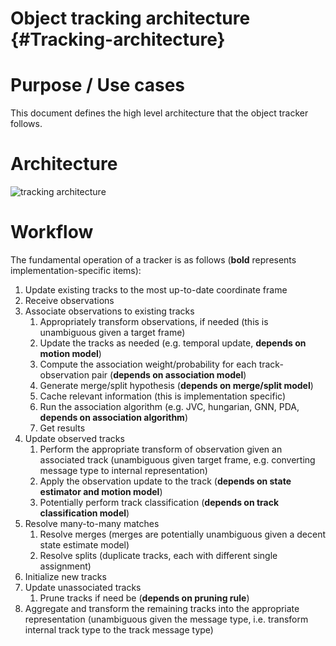 Object tracking architecture {#Tracking-architecture}
==============================

# Purpose / Use cases
This document defines the high level architecture that the object tracker follows.

# Architecture  
![tracking architecture](images/tracking_architecture.png)

# Workflow  
The fundamental operation of a tracker is as follows (**bold** represents implementation-specific
items):

1. Update existing tracks to the most up-to-date coordinate frame
2. Receive observations
3. Associate observations to existing tracks
    1. Appropriately transform observations, if needed (this is unambiguous given a target frame)
    2. Update the tracks as needed (e.g. temporal update, **depends on motion model**)
    3. Compute the association weight/probability for each track-observation pair
  (**depends on association model**)
    1. Generate merge/split hypothesis (**depends on merge/split model**)
    2. Cache relevant information (this is implementation specific)
    3. Run the association algorithm (e.g. JVC, hungarian, GNN, PDA, **depends on association
    algorithm**)
    4. Get results
4. Update observed tracks
    1. Perform the appropriate transform of observation given an associated track (unambiguous given
    target frame, e.g. converting message type to internal representation)
    2. Apply the observation update to the track (**depends on state estimator and motion model**)
    3. Potentially perform track classification (**depends on track classification model**)
5. Resolve many-to-many matches
    1. Resolve merges (merges are potentially unambiguous given a decent state estimate model)
    2. Resolve splits (duplicate tracks, each with different single assignment)
6. Initialize new tracks
7. Update unassociated tracks
    1. Prune tracks if need be (**depends on pruning rule**)
8. Aggregate and transform the remaining tracks into the appropriate representation (unambiguous
given the message type, i.e. transform internal track type to the track message type)

